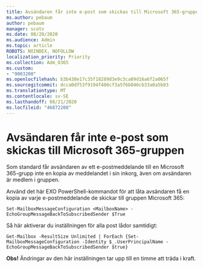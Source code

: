 ```yaml
---
title: Avsändaren får inte e-post som skickas till Microsoft 365-gruppen
ms.author: pebaum
author: pebaum
manager: scotv
ms.date: 08/20/2020
ms.audience: Admin
ms.topic: article
ROBOTS: NOINDEX, NOFOLLOW
localization_priority: Priority
ms.collection: Adm_O365
ms.custom:
- "9003200"
ms.openlocfilehash: b3b438e17c35f18289d3e9c3ca89d16a6f2a065f
ms.sourcegitcommit: dcca0df53f9194f406cf3a5f6b046cb33a0a5b03
ms.translationtype: MT
ms.contentlocale: sv-SE
ms.lasthandoff: 08/21/2020
ms.locfileid: "46872208"
---
```

# <a name="sender-does-not-receive-email-sent-to-microsoft-365-group"></a>Avsändaren får inte e-post som skickas till Microsoft 365-gruppen

Som standard får avsändaren av ett e-postmeddelande till en Microsoft 365-grupp inte en kopia av meddelandet i sin inkorg, även om avsändaren är medlem i gruppen.

Använd det här EXO PowerShell-kommandot för att låta avsändaren få en kopia av varje e-postmeddelande de skickar till gruppen Microsoft 365:  

`Set-MailboxMessageConfiguration <MailboxName> -EchoGroupMessageBackToSubscribedSender $True`  

Så här aktiverar du inställningen för alla post lådor samtidigt:

`Get-Mailbox -ResultSize Unlimited | ForEach {Set-MailboxMessageConfiguration -Identity $_.UserPrincipalName -EchoGroupMessageBackToSubscribedSender $true}` 

**Obs!** Ändringar av den här inställningen tar upp till en timme att träda i kraft.